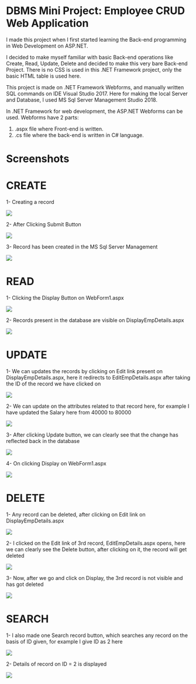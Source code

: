 # DBMS Mini Project: Employee CRUD Web Application
I made this project when I first started learning the Back-end programming in Web Development on ASP.NET.

I decided to make myself familiar with basic Back-end operations like Create, Read, Update, Delete and decided to make this very bare Back-end Project. There is no CSS is used in this .NET Framework project, only the basic HTML table is used here.

This project is made on .NET Framework Webforms, and manually written SQL commands on IDE Visual Studio 2017. Here for making the local Server and Database, I used MS Sql Server Management Studio 2018.

In .NET Framework for web development, the ASP.NET Webforms can be used. Webforms have 2 parts: 
1) .aspx file where Front-end is written.
2) .cs file where the back-end is written in C# language.

# Screenshots

# CREATE
1- Creating a record

![](Screenshots/1%20Create/CreateOp.png)

2- After Clicking Submit Button

![](Screenshots/1%20Create/CreateOp2.png)

3- Record has been created in the MS Sql Server Management

![](Screenshots/1%20Create/CreateOp3.png)

# READ
1- Clicking the Display Button on WebForm1.aspx

![](Screenshots/2%20Read/ReadOp.png)

2- Records present in the database are visible on DisplayEmpDetails.aspx

![](Screenshots/2%20Read/ReadOp2.png)

# UPDATE
1- We can updates the records by clicking on Edit link present on DisplayEmpDetails.aspx, here it redirects to EditEmpDetails.aspx after taking the ID of the record we have clicked on

![](Screenshots/3%20Update/UpdateOp.png)

2- We can update on the attributes related to that record here, for example I have updated the Salary here from 40000 to 80000

![](Screenshots/3%20Update/UpdateOp2.png)

3- After clicking Update button, we can clearly see that the change has reflected back in the database

![](Screenshots/3%20Update/UpdateOp3.png)

4- On clicking Display on WebForm1.aspx

![](Screenshots/2%20Read/ReadOp2.png)

# DELETE
1- Any record can be deleted, after clicking on Edit link on DisplayEmpDetails.aspx

![](Screenshots/4%20Delete/DeleteOp.png)

2- I clicked on the Edit link of 3rd record, EditEmpDetails.aspx opens, here we can clearly see the Delete button, after clicking on it, the record will get deleted

![](Screenshots/4%20Delete/DeleteOp2.png)

3- Now, after we go and click on Display, the 3rd record is not visible and has got deleted

![](Screenshots/4%20Delete/DeleteOp3.png)

# SEARCH
1- I also made one Search record button, which searches any record on the basis of ID given, for example I give ID as 2 here

![](Screenshots/5%20Search/SearchOp.png)

2- Details of record on ID = 2 is displayed

![](Screenshots/5%20Search/SearchOp2.png)
